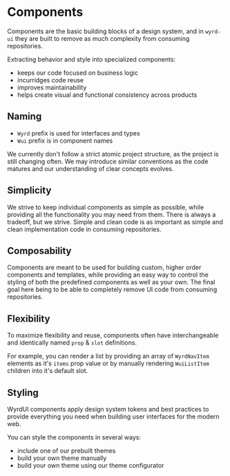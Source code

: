 # Components

Components are the basic building blocks of a design system, and in `wyrd-ui` they are built to remove as much complexity from consuming repositories.

Extracting behavior and style into specialized components:
- keeps our code focused on business logic
- incurridges code reuse
- improves maintainability
- helps create visual and functional consistency across products

## Naming

- `Wyrd` prefix is used for interfaces and types
- `Wui` prefix is in component names

We currently don't follow a strict atomic project structure, as the project is still changing often. We may introduce similar conventions as the code matures and our understanding of clear concepts evolves.

## Simplicity

We strive to keep individual components as simple as possible, while providing all the functionality you may need from them. There is always a tradeoff, but we strive. Simple and clean code is as important as simple and clean implementation code in consuming repositories.

## Composability

Components are meant to be used for building custom, higher order components and templates, while providing an easy way to control the styling of both the predefined components as well as your own. The final goal here being to be able to completely remove UI code from consuming repositories.

## Flexibility

To maximize flexibility and reuse, components often have interchangeable and identically named `prop` & `slot` definitions.

For example, you can render a list by providing an array of `WyrdNavItem` elements as it's `items` prop value or by manually rendering `WuiListItem` children into it's default slot.


## Styling

WyrdUI components apply design system tokens and best practices to provide everything you need when building user interfaces for the modern web.

You can style the components in several ways:

- include one of our prebuilt themes
- build your own theme manually
- build your own theme using our theme configurator
